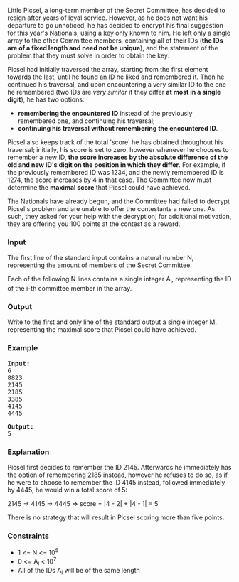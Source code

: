 <p>Little Picsel, a long-term member of the Secret Committee, has decided to resign after years of loyal service. However, as he does not want his departure to go unnoticed, he has decided to encrypt his final suggestion for this year's Nationals, using a key only known to him. He left only a single array to the other Committee members, containing all of their IDs (<strong>the IDs are of a fixed length and need not be unique</strong>), and the statement of the problem that they must solve in order to obtain the key:</p>
<p>Picsel had initially traversed the array, starting from the first element towards the last, until he found an ID he liked and remembered it. Then he continued his traversal, and upon encountering a very similar ID to the one he remembered (two IDs are <em>very similar</em> if they differ <strong>at most in a single digit</strong>), he has two options:</p>
<ul>
<li><strong>remembering the encountered ID</strong> instead of the previously remembered one, and continuing his traversal;</li>
<li><strong>continuing his traversal</strong> <strong>without remembering the encountered ID</strong>.</li>
</ul>
<p>Picsel also keeps track of the total 'score' he has obtained throughout his traversal; initially, his score is set to zero, however whenever he chooses to remember a new ID, <strong>the score increases by the absolute difference of the old and new ID's digit on the position in which they differ</strong>. For example, if the previously remembered ID was 1234, and the newly remembered ID is 1274, the score increases by 4 in that case. The Committee now must determine the <strong>maximal score</strong> that Picsel could have achieved.</p>
<p>The Nationals have already begun, and the Committee had failed to decrypt Picsel's problem and are unable to offer the contestants a new one. As such, they asked for your help with the decryption; for additional motivation, they are offering you 100 points at the contest as a reward.</p>
<h3>Input</h3>
<p>The first line of the standard input contains a natural number N, representing the amount of members of the Secret Committee.</p>
<p>Each of the following N lines contains a single integer A<sub>i</sub>, representing the ID of the i-th committee member in the array.</p>
<h3>Output</h3>
<p>Write to the first and only line of the standard output a single integer M, representing the maximal score that Picsel could have achieved.</p>
<h3>Example</h3>
<pre><strong>Input:<br></strong>6<br>8823<br>2145<br>2185<br>3385<br>4145<br>4445</pre>
<pre><strong>Output:</strong>
5</pre>
<h3>Explanation</h3>
<p>Picsel first decides to remember the ID 2145. Afterwards he immediately has the option of remembering 2185 instead, however he refuses to do so, as if he were to choose to remember the ID 4145 instead, followed immediately by 4445, he would win a total score of 5:</p>
<p>2145 -&gt; 4145 -&gt; 4445 =&gt; score = |4 - 2| + |4 - 1| = 5</p>
<p>There is no strategy that will result in Picsel scoring more than five points.</p>
<h3>Constraints</h3>
<ul>
<li>1 &lt;= N &lt;= 10<sup>5</sup></li>
<li>0 &lt;= A<sub>i</sub>&nbsp;&lt; 10<sup>7</sup></li>
<li>All of the IDs A<sub>i</sub>&nbsp;will be of the same length</li>
</ul>